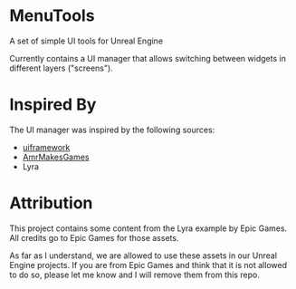 # MenuTools

A set of simple UI tools for Unreal Engine

Currently contains a UI manager that allows switching between widgets in different layers ("screens").

# Inspired By

The UI manager was inspired by the following sources:

- [uiframework](https://github.com/yankooliveira/uiframework)
- [AmrMakesGames](https://www.youtube.com/watch?v=udbU6ykFFGE)
- Lyra

# Attribution

This project contains some content from the Lyra example by Epic Games. All credits go to Epic Games for those assets.  

As far as I understand, we are allowed to use these assets in our Unreal Engine projects. If you are from Epic Games and 
think that it is not allowed to do so, please let me know and I will remove them from this repo.